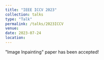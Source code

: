 ```yaml
---
title: "IEEE ICCV 2023"
collection: talks
type: "Talk"
permalink: /talks/2023ICCV
venue: 
date: 2023-07-24
location: 
---
```


"Image Inpainting" paper has been accepted!
